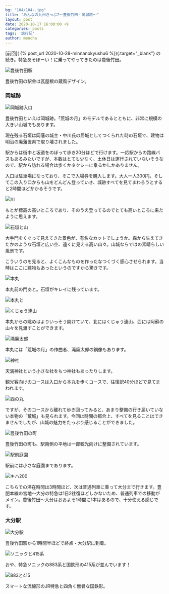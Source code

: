 ```yaml
---
bg: "104/104-.jpg"
title: "みんなの九州きっぷ7～豊後竹田・岡城跡～"
layout: post
date: 2020-10-17 16:00:00 +9
categories: posts
tags: '旅行記'
author: mencha
---
```


[前回]( {% post_url 2020-10-28-minnanokyushu6 %}){:target="_blank"} の続き。特急あそぼーい！に乗ってやってきたのは豊後竹田。  

![豊後竹田駅]()
<!--more-->
豊後竹田の駅舎は瓦屋根の蔵風デザイン。

### 岡城跡

![岡城跡入口]()

豊後竹田といえば岡城跡。「荒城の月」のモデルであるとともに、非常に規模の大きい山城でもあります。

現在残る石垣は岡藩の城主・中川氏の居城としてつくられた時の石垣で、建物は明治の廃藩置県で取り壊されました。

駅からは街中と坂道をのぼって歩き20分ほどで行けます。一応駅からの路線バスもあるみたいですが、本数はとても少なく、土休日は運行されていないそうなので、駅から訪れる場合は歩くかタクシーに乗るかしかありません。

入口は駐車場になっており、そこで入場券を購入します。大人一人300円。そしてこの入り口からも山をどんどん登っていき、城跡すべてを見てまわろうとすると2時間ほどかかるそうです。

![川]()

もとが標高の高いところであり、そのうえ登ってるのでとても高いところに来たように思えます。

![石垣と山]()

大手門をくぐって見えてきた景色が、有名なカットでしょうか。森から生えてきたかのような石垣と広い空、遠くに見える高い山々。山城ならではの素晴らしい風景です。

こういうのを見ると、よくこんなものを作ったなつくづく感心させられます。当時はここに建物もあったというのですから驚きです。

![本丸]()

本丸前の門あと。石垣がキレイに残っています。

![本丸と]()

![くじゅう連山]()

本丸からの眺めはよりいっそう開けていて、北にはくじゅう連山、西には阿蘇の山々を見渡すことができます。

![滝廉太郎]()

本丸には「荒城の月」の作曲者、滝廉太郎の銅像もあります。

![神社]()

天満神社という小さな社をもつ神社もあったりします。

観光客向けのコースは入口から本丸を歩くコースで、往復訳40分ほどで見てまわれます。

![西の丸]()

ですが、そのコースから離れて歩き回ってみると、あまり整備の行き届いていない本物の「荒城」も見られます。今回は時間の都合上、すべてを見ることはできませんでしたが、山城の魅力をたっぷり感じることができました。

![豊後竹田の町]()

豊後竹田の町も、駅南側の平地は一部観光向けに整備されています。

![駅前庭園]()

駅前には小さな庭園まであります。

![キハ200]()

こちらでの滞在時間は3時間ほど、次は普通列車に乗って大分まで行きます。豊肥本線の宮地～大分の特急は1日2往復ほどしかないため、普通列車での移動がメイン。豊後竹田～大分はおおよそ1時間に1本はあるので、十分使える感じです。

### 大分駅

![大分駅]()

豊後竹田駅から1時間半ほどで終点・大分駅に到着。

![ソニックと415系]()

おや、特急ソニックの883系と国鉄形の415系が並んでいます！

![883と415]()

スマートな流線形のJR特急と四角く無骨な国鉄形。